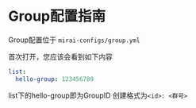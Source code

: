 # Group配置指南
Group配置位于 `mirai-configs/group.yml`

首次打开，您应该会看到如下内容
```yaml
list:
  hello-group: 123456789
```
list下的hello-group即为GroupID
创建格式为`<id>: <群号>`